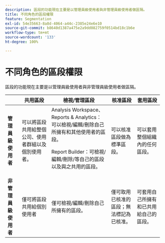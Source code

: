 ```yaml
---
description: 區段的功能現在主要是以管理員級使用者與非管理員級使用者做區隔。
title: 不同角色的區段權限
feature: Segmentation
exl-id: 54e35663-8a8d-4064-a44c-2385e24e6e10
source-git-commit: b8640d1387a475e2a9dd082759f0514bd18c1b6e
workflow-type: tm+mt
source-wordcount: '133'
ht-degree: 100%

---
```


# 不同角色的區段權限

區段的功能現在主要是以管理員級使用者與非管理員級使用者做區隔。

<table id="table_13F72FD90C964B86BD4B51E6F51ED292"> 
 <thead> 
  <tr> 
   <th colname="col1" class="entry"></th> 
   <th colname="col2" class="entry"> 共用區段 </th> 
   <th colname="col3" class="entry"> 檢視/管理區段 </th> 
   <th colname="col4" class="entry"> 核准區段 </th> 
   <th colname="col5" class="entry"> 套用區段 </th> 
  </tr> 
 </thead>
 <tbody> 
  <tr> 
   <td colname="col1"> <b>管理員級使用者</b> </td> 
   <td colname="col2"> 可以將區段共用給整個公司、使用者群組以及個別使用者。 </td> 
   <td colname="col3"> <span class="keyword">Analysis Workspace、Reports &amp; Analytics</span>：可以檢視/編輯/刪除自己所擁有和其他使用者的區段。 <p> <span class="keyword">Report Builder</span>：可檢視/編輯/刪除/等自己的區段以及與之共用的區段。 </p> </td> 
   <td colname="col4"> 可以核准區段做為標準區段。 </td> 
   <td colname="col5"> 可以套用整個組織內的任何區段。 </td> 
  </tr> 
  <tr> 
   <td colname="col1"> <b>非管理員級使用者</b> </td> 
   <td colname="col2"> 僅可將區段共用給個別使用者 </td> 
   <td colname="col3"> 僅可檢視/編輯/刪除自己所擁有的區段。 </td> 
   <td colname="col4"> 僅可取用已核准的區段；無法標記為已核准。 </td> 
   <td colname="col5"> 可套用自己所擁有和已共用給自己的區段。 </td> 
  </tr> 
 </tbody> 
</table>
